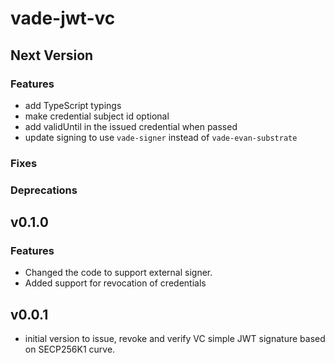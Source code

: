 # vade-jwt-vc

## Next Version

### Features

- add TypeScript typings
- make credential subject id optional
- add validUntil in the issued credential when passed
- update signing to use `vade-signer` instead of `vade-evan-substrate`

### Fixes

### Deprecations

## v0.1.0

### Features

- Changed the code to support external signer.
- Added support for revocation of credentials

## v0.0.1

- initial version to issue, revoke and verify VC simple JWT signature based on SECP256K1 curve.
